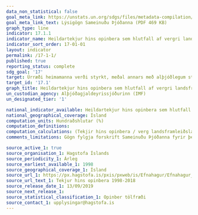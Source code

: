 ```yaml
---
data_non_statistical: false
goal_meta_link: https://unstats.un.org/sdgs/files/metadata-compilation/Metadata-Goal-17.pdf
goal_meta_link_text: Lýsigögn Sameinuðu Þjóðanna (PDF 469 KB)
graph_type: line
indicator: 17.1.1
indicator_name: Heildartekjur hins opinbera sem hlutfall af vergri landsframleiðslu, eftir uppruna.
indicator_sort_order: 17-01-01
layout: indicator
permalink: /17-1-1/
published: true
reporting_status: complete
sdg_goal: '17'
target: Úrræði heimamanna verði styrkt, meðal annars með alþjóðlegum stuðningi við þróunarlönd, til að bæta skattkerfið og aðra tekjuöflun.
target_id: '17.1'
graph_title: Heildartekjur hins opinbera sem hlutfall af vergri landsframleiðslu, eftir uppruna.
un_custodian_agency: Alþjóðagjaldeyrissjóðurinn (IMF)
un_designated_tier: '1'

national_indicator_available: Heildartekjur hins opinbera sem hlutfall af vergri landsframleiðslu, eftir uppruna.
national_geographical_coverage: Ísland
computation_units: Hundraðshlutar (%)
computation_definitions:
computation_calculations: (Tekjir hins opinbera / verg landsframleiðsla (GDP)) * 100
comments_limitations: Gögn fylgja forskrift Sameinuðu Þjóðanna fyrir þennan mælikvarða. Þessi mælikvarði var fundin í samstarfi við sérfræðinga á þessu sviði.

source_active_1: true
source_organisation_1: Hagstofa Íslands
source_periodicity_1: Árleg
source_earliest_available_1: 1998
source_geographical_coverage_1: Ísland
source_url_1: https://px.hagstofa.is/pxis/pxweb/is/Efnahagur/Efnahagur__fjaropinber__fjarmal_opinber__fjarmal_opinber/THJ05131.px
source_url_text_1: Tekjur hins opinbera 1998-2018
source_release_date_1: 13/09/2019
source_next_release_1:
source_statistical_classification_1: Opinber tölfræði
source_contact_1: upplysingar@hagstofa.is
---
```

